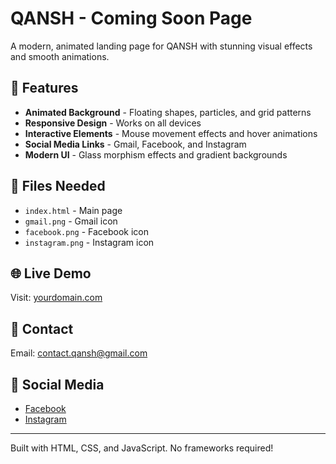 # QANSH - Coming Soon Page

A modern, animated landing page for QANSH with stunning visual effects and smooth animations.

## 🚀 Features

- **Animated Background** - Floating shapes, particles, and grid patterns
- **Responsive Design** - Works on all devices
- **Interactive Elements** - Mouse movement effects and hover animations
- **Social Media Links** - Gmail, Facebook, and Instagram
- **Modern UI** - Glass morphism effects and gradient backgrounds

## 📁 Files Needed

- `index.html` - Main page
- `gmail.png` - Gmail icon
- `facebook.png` - Facebook icon  
- `instagram.png` - Instagram icon

## 🌐 Live Demo

Visit: [yourdomain.com](https://yourdomain.com)

## 📧 Contact

Email: contact.qansh@gmail.com

## 🔗 Social Media

- [Facebook](https://www.facebook.com/profile.php?id=61577710455826)
- [Instagram](https://instagram.com/qansh.in)

---

Built with HTML, CSS, and JavaScript. No frameworks required!